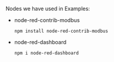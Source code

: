 Nodes we have used in Examples:
- node-red-contrib-modbus

  `npm install node-red-contrib-modbus` 

- node-red-dashboard
  
  `npm i node-red-dashboard`
